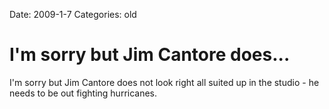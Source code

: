 Date: 2009-1-7
Categories: old

# I'm sorry but Jim Cantore does...

I'm sorry but Jim Cantore does not look right all suited up in the studio - he needs to be out fighting hurricanes.
